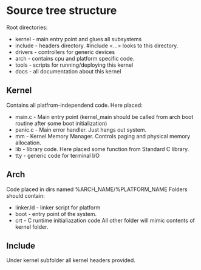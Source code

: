 # Source tree structure

Root directories:
 - kernel - main entry point and glues all subsystems
 - include - headers directory. #include <...> looks to this directory.
 - drivers - controllers for generic devices
 - arch - contains cpu and platform specific code.
 - tools - scripts for running/deploying this kernel
 - docs - all documentation about this kernel

## Kernel

Contains all platfrom-independend code. Here placed:
 - main.c - Main entry point (kernel_main should be called from arch boot routine after some boot initialization)
 - panic.c - Main error handler. Just hangs out system.
 - mm - Kernel Memory Manager. Controls paging and physical memory allocation.
 - lib - library code. Here placed some function from Standard C library.
 - tty - generic code for terminal I/O

## Arch

Code placed in dirs named %ARCH_NAME/%PLATFORM_NAME
Folders should contain:
 - linker.ld - linker script for platform
 - boot - entry point of the system.
 - crt - C runtime initialiazation code
All other folder will mimic contents of kernel folder.

## Include

Under kernel subfolder all kernel headers provided.